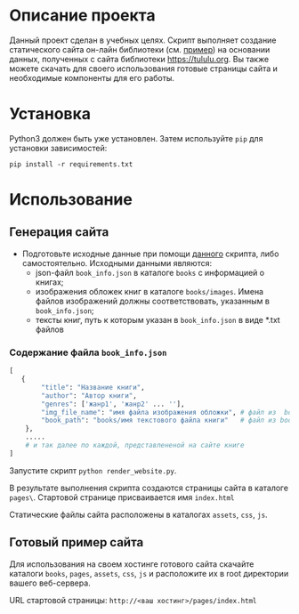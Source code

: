 # Описание проекта

Данный проект сделан в учебных целях. Скрипт выполняет создание статического сайта он-лайн библиотеки (см. [пример](https://aleksmash.github.io/library/pages/)) на основании данных, полученных с сайта библиотеки https://tululu.org. Вы также можете скачать для своего использования готовые страницы сайта и необходимые компоненты для его работы.

# Установка

Python3 должен быть уже установлен.
Затем используйте `pip` для установки зависимостей:

```
pip install -r requirements.txt
```

# Использование 

## Генерация сайта 

- Подготовьте исходные данные при помощи [данного](https://github.com/AleksMash/lib_parsing) скрипта, либо самостоятельно. Исходными данными являются:
	- json-файл `book_info.json`  в каталоге `books` c информацией о книгах;
	- изображения обложек книг  в каталоге `books/images`. Имена файлов изображений должны соответствовать, указанным в `book_info.json`;
	- тексты книг, путь к которым указан в  `book_info.json`  в виде \*.txt  файлов

### Содержание файла `book_info.json`

```python
[  
   {  
        "title": "Название книги",  
        "author": "Автор книги",  
        "genres": ['жанр1', 'жанр2' ... ''],  
        "img_file_name": "имя файла изображения обложки", # файл из  books/images  
        "book_path": "books/имя текстового файла книги"   # файл из books/. Текст книги может отсутствовать, в этом случа вместо имени файла задайте пустую строку ""
    },
    .....
    # и так далее по каждой, представлененой на сайте книге
]
```

Запустите скрипт `python render_website.py`.

В результате выполнения скрипта создаются страницы сайта в каталоге `pages\`. Стартовой странице присваивается имя `index.html`

Статические файлы сайта расположены в каталогах `assets`, `css`, `js`.

## Готовый пример сайта

Для использования на своем хостинге готового сайта скачайте  каталоги `books`,  `pages`, `assets`, `css`, `js` и расположите их в root директории вашего веб-сервера.

URL стартовой страницы: `http://<ваш хостинг>/pages/index.html`